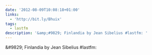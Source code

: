 ```yaml
---
date: '2012-08-09T10:08:18+01:00'
links:
  - 'http://bit.ly/Bhuix'
tags:
  - lastfm
description: '&amp;#9829; Finlandia by Jean Sibelius #lastfm: '
---
```

&amp;#9829; Finlandia by Jean Sibelius #lastfm: 
